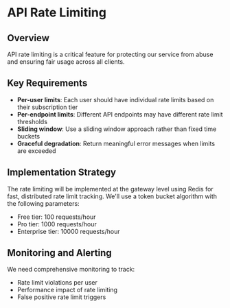 # API Rate Limiting

## Overview

API rate limiting is a critical feature for protecting our service from abuse and ensuring fair usage across all clients.

## Key Requirements

- **Per-user limits**: Each user should have individual rate limits based on their subscription tier
- **Per-endpoint limits**: Different API endpoints may have different rate limit thresholds
- **Sliding window**: Use a sliding window approach rather than fixed time buckets
- **Graceful degradation**: Return meaningful error messages when limits are exceeded

## Implementation Strategy

The rate limiting will be implemented at the gateway level using Redis for fast, distributed rate limit tracking. We'll use a token bucket algorithm with the following parameters:

- Free tier: 100 requests/hour
- Pro tier: 1000 requests/hour  
- Enterprise tier: 10000 requests/hour

## Monitoring and Alerting

We need comprehensive monitoring to track:
- Rate limit violations per user
- Performance impact of rate limiting
- False positive rate limit triggers

<!-- aclarai:id=concept_api_rate_limiting ver=1 -->